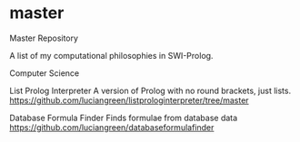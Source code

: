 # master
Master Repository

A list of my computational philosophies in SWI-Prolog.

Computer Science

List Prolog Interpreter
A version of Prolog with no round brackets, just lists.
https://github.com/luciangreen/listprologinterpreter/tree/master

Database Formula Finder
Finds formulae from database data
https://github.com/luciangreen/databaseformulafinder

